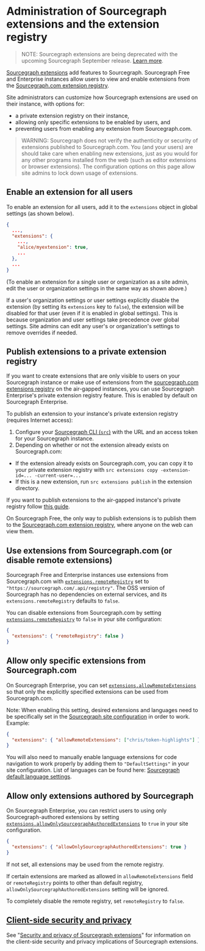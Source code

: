 # Administration of Sourcegraph extensions and the extension registry

> NOTE: Sourcegraph extensions are being deprecated with the upcoming Sourcegraph September release. [Learn more](../../extensions/deprecation.md).

[Sourcegraph extensions](../../extensions/index.md) add features to Sourcegraph. Sourcegraph Free and Enterprise instances allow users to view and enable extensions from the [Sourcegraph.com extension registry](https://sourcegraph.com/extensions).

Site administrators can customize how Sourcegraph extensions are used on their instance, with options for:

- a private extension registry on their instance,
- allowing only specific extensions to be enabled by users, and
- preventing users from enabling any extension from Sourcegraph.com.

> WARNING: Sourcegraph does not verify the authenticity or security of extensions published to Sourcegraph.com. You (and your users) are should take care when enabling new extensions, just as you would for any other programs installed from the web (such as editor extensions or browser extensions). The configuration options on this page allow site admins to lock down usage of extensions.

## Enable an extension for all users

To enable an extension for all users, add it to the `extensions` object in global settings (as shown below).

```json
{
  ...,
  "extensions": {
    ...,
    "alice/myextension": true,
    ...
  },
  ...
}
```

(To enable an extension for a single user or organization as a site admin, edit the user or organization settings in the same way as shown above.)

If a user's organization settings or user settings explicitly disable the extension (by setting its `extensions` key to `false`), the extension will be disabled for that user (even if it is enabled in global settings). This is because organization and user settings take precedence over global settings. Site admins can edit any user's or organization's settings to remove overrides if needed.

## Publish extensions to a private extension registry

If you want to create extensions that are only visible to users on your Sourcegraph instance or make use of extensions from the [sourcegraph.com extensions registry](https://sourcegraph.com/extensions) on the air-gapped instances, you can use Sourcegraph Enterprise's private extension registry feature. This is enabled by default on Sourcegraph Enterprise.

To publish an extension to your instance's private extension registry (requires Internet access):

1. Configure your [Sourcegraph CLI (`src`)](https://github.com/sourcegraph/src-cli) with the URL and an access token for your Sourcegraph instance.
2. Depending on whether or not the extension already exists on Sourcegraph.com:
  - If the extension already exists on Sourcegraph.com, you can copy it to your private extension registry with `src extensions copy -extension-id=... -current-user=...`
  - If this is a new extension, run `src extensions publish` in the extension directory.

If you want to publish extensions to the air-gapped instance's private registry follow [this guide](https://github.com/sourcegraph/sourcegraph-extensions-cloning-scripts).

On Sourcegraph Free, the only way to publish extensions is to publish them to the [Sourcegraph.com extension registry](https://sourcegraph.com/extensions), where anyone on the web can view them.

## Use extensions from Sourcegraph.com (or disable remote extensions)

Sourcegraph Free and Enterprise instances use extensions from Sourcegraph.com with [`extensions.remoteRegistry`](../config/site_config.md) set to `"https://sourcegraph.com/.api/registry"`. The OSS version of Sourcegraph has no dependencies on external services, and its `extensions.remoteRegistry` defaults to `false`.

You can disable extensions from Sourcegraph.com by setting [`extensions.remoteRegistry`](../config/site_config.md) to `false` in your site configuration:

```json
{
  "extensions": { "remoteRegistry": false }
}
```

## Allow only specific extensions from Sourcegraph.com

On Sourcegraph Enterprise, you can set [`extensions.allowRemoteExtensions`](../config/site_config.md) so that only the explicitly specified extensions can be used from Sourcegraph.com.

Note: When enabling this setting, desired extensions and languages need to be specifically set in the [Sourcegraph site configuration](https://docs.sourcegraph.com/admin/config/site_config) in order to work. Example:

```json
{
  "extensions": { "allowRemoteExtensions": ["chris/token-highlights"] }
}
```
You will also need to manually enable language extensions for code navigation to work properly by adding them to `"DefaultSettings"` in your site configuration. List of languages can be found here: [Sourcegraph default language settings](
https://sourcegraph.com/github.com/sourcegraph/sourcegraph/-/blob/cmd/frontend/graphqlbackend/default_settings.go#L14-51).

## Allow only extensions authored by Sourcegraph

On Sourcegraph Enterprise, you can restrict users to using only Sourcegraph-authored extensions by setting [`extensions.allowOnlySourcegraphAuthoredExtensions`](../config/site_config.md) to `true` in your site configuration.

```json
{
  "extensions": { "allowOnlySourcegraphAuthoredExtensions": true }
}
```

If not set, all extensions may be used from the remote registry.

If certain extensions are marked as allowed in `allowRemoteExtensions` field or `remoteRegistry` points to other than default registry, `allowOnlySourcegraphAuthoredExtensions` setting will be ignored.

To completely disable the remote registry, set `remoteRegistry` to `false`.

## [Client-side security and privacy](../../extensions/security.md)

See "[Security and privacy of Sourcegraph extensions](../../extensions/security.md)" for information on the client-side security and privacy implications of Sourcegraph extensions.
